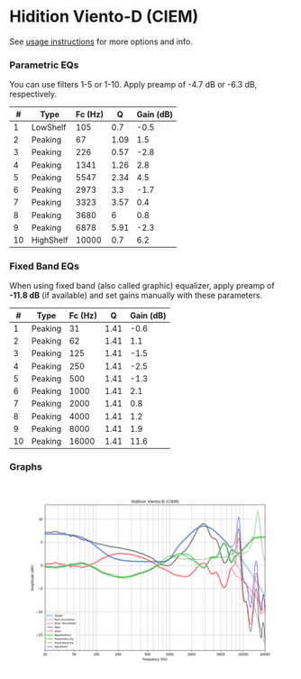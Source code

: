 # Hidition Viento-D (CIEM)
See [usage instructions](https://github.com/jaakkopasanen/AutoEq#usage) for more options and info.

### Parametric EQs
You can use filters 1-5 or 1-10. Apply preamp of -4.7 dB or -6.3 dB, respectively.

|   # | Type      |   Fc (Hz) |    Q |   Gain (dB) |
|-----|-----------|-----------|------|-------------|
|   1 | LowShelf  |       105 | 0.7  |        -0.5 |
|   2 | Peaking   |        67 | 1.09 |         1.5 |
|   3 | Peaking   |       226 | 0.57 |        -2.8 |
|   4 | Peaking   |      1341 | 1.26 |         2.8 |
|   5 | Peaking   |      5547 | 2.34 |         4.5 |
|   6 | Peaking   |      2973 | 3.3  |        -1.7 |
|   7 | Peaking   |      3323 | 3.57 |         0.4 |
|   8 | Peaking   |      3680 | 6    |         0.8 |
|   9 | Peaking   |      6878 | 5.91 |        -2.3 |
|  10 | HighShelf |     10000 | 0.7  |         6.2 |

### Fixed Band EQs
When using fixed band (also called graphic) equalizer, apply preamp of **-11.8 dB** (if available) and set gains manually with these parameters.

|   # | Type    |   Fc (Hz) |    Q |   Gain (dB) |
|-----|---------|-----------|------|-------------|
|   1 | Peaking |        31 | 1.41 |        -0.6 |
|   2 | Peaking |        62 | 1.41 |         1.1 |
|   3 | Peaking |       125 | 1.41 |        -1.5 |
|   4 | Peaking |       250 | 1.41 |        -2.5 |
|   5 | Peaking |       500 | 1.41 |        -1.3 |
|   6 | Peaking |      1000 | 1.41 |         2.1 |
|   7 | Peaking |      2000 | 1.41 |         0.8 |
|   8 | Peaking |      4000 | 1.41 |         1.2 |
|   9 | Peaking |      8000 | 1.41 |         1.9 |
|  10 | Peaking |     16000 | 1.41 |        11.6 |

### Graphs
![](./Hidition%20Viento-D%20(CIEM).png)
